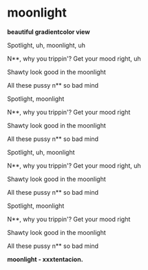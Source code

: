 # moonlight
**beautiful gradientcolor view**

Spotlight, uh, moonlight, uh


N**, why you trippin'? Get your mood right, uh


Shawty look good in the moonlight


All these pussy n** so bad mind


Spotlight, moonlight

N**, why you trippin'? Get your mood right


Shawty look good in the moonlight


All these pussy n** so bad mind


Spotlight, uh, moonlight

N**, why you trippin'? Get your mood right, uh

Shawty look good in the moonlight

All these pussy n** so bad mind

Spotlight, moonlight

N**, why you trippin'? Get your mood right

Shawty look good in the moonlight

All these pussy n** so bad mind



**moonlight - xxxtentacion.**
